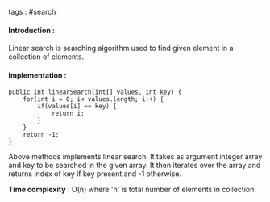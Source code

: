 tags : #search

#### Introduction : 

Linear search is searching algorithm used to find given element in a collection of elements.

#### Implementation : 

```
public int linearSearch(int[] values, int key) {
	for(int i = 0; i< values.length; i++) {
		if(values[i] == key) {
			return i;
		}
	}
	return -1;
}
```

Above methods implements linear search. It takes as argument integer array and key to be searched in the given array. It then iterates over the array and returns index of key if key present and -1 otherwise.

**Time complexity** : O(n) where 'n' is total number of elements in collection.
